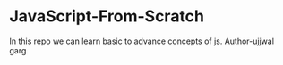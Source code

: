 # JavaScript-From-Scratch
In this repo we can learn basic to advance concepts of js.
Author-ujjwal garg